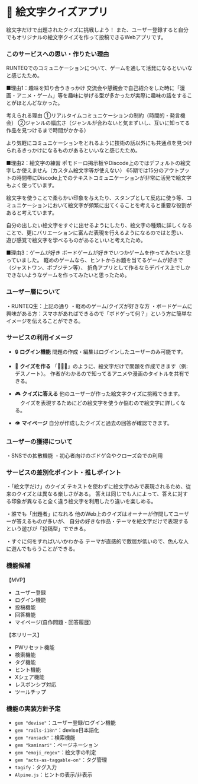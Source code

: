 # 🎯 絵文字クイズアプリ
絵文字だけで出題されたクイズに挑戦しよう！
また、ユーザー登録すると自分でもオリジナルの絵文字クイズを作って投稿できるWebアプリです。

### このサービスへの思い・作りたい理由
RUNTEQでのコミュニケーションについて、ゲームを通して活発になるといいなと感じたため。

■理由1：趣味を知り合うきっかけ
交流会や懇親会で自己紹介をした時に「漫画・アニメ・ゲーム」等を趣味に挙げる型が多かったが実際に趣味の話をすることがほとんどなかった。

考えられる理由
①リアルタイムコミュニケーションの制約（時間的・発言機会）
②ジャンルの幅広さ（ジャンルが合わないと気まずいし、互いに知ってる作品を見つけるまで時間がかかる）

より気軽にコミュニケーションをとれるように技術の話以外にも共通点を見つけられるきっかけになるものがあるといいなと感じたため。

■理由2：絵文字の練習
ポモドーロ掲示板やDiscode上のではデフォルトの絵文字しか使えません（カスタム絵文字等が使えない）
65期では15分のアウトプットの時間帯にDiscode上でのテキストコミュニケーションが非常に活発で絵文字もよく使っています。

絵文字を使うことで柔らかい印象を与えたり、スタンプとして反応に使う等、コミュニケーションにおいて絵文字が頻繁に出てくることを考えると重要な役割があると考えています。

自分の出したい絵文字をすぐに出せるようにしたり、絵文字の種類に詳しくなることで、更にバリエーションに富んだ表現を行えるようになるのではと思い、
遊び感覚で絵文字を学べるものがあるといいと考えたため。

■理由3：ゲームが好き
ボードゲームが好きでいつかゲームを作ってみたいと思っていました。
軽めのゲームなら、ヒントからお題を当てるゲームが好きで（ジャストワン、ボブジテン等）、
折角アプリとして作るならデバイス上でしかできないようなゲームを作ってみたいと思ったため。

### ユーザー層について
・RUNTEQ生：上記の通り
・軽めのゲーム/クイズが好きな方
・ボードゲームに興味がある方：スマホがあればできるので「ボドゲって何？」という方に簡単なイメージを伝えることができる。

### サービスの利用イメージ
- 🔒 **ログイン機能**
  問題の作成・編集はログインしたユーザーのみ可能です。

- 📝 **クイズを作る**
  「📓🍎👿」のように、絵文字だけで問題を作成できます（例: デスノート）。
  作者がわかるので知ってるアニメや漫画のタイトルを共有できる。

- 🎮 **クイズに答える**
  他のユーザーが作った絵文字クイズに挑戦できます。
　クイズを表現するためにどの絵文字を使うか悩むので絵文字に詳しくなる。

- 👁 **マイページ**
  自分が作成したクイズと過去の回答が確認できます。

### ユーザーの獲得について
・SNSでの拡散機能
・初心者向けのボドゲ会やクローズ会での利用

### サービスの差別化ポイント・推しポイント
・「絵文字だけ」のクイズ
テキストを使わずに絵文字のみで表現されるため、従来のクイズとは異なる楽しさがある。
答えは同じでも人によって、答えに対する印象が異なると全く違う絵文字を利用したり違いを楽しめる。

・誰でも「出題者」になれる
他のWeb上のクイズはオーナーが作問してユーザーが答えるものが多いが、
自分の好きな作品・テーマを絵文字だけで表現するという遊びが「投稿型」でできる。

・すぐに何をすればいいかわかる
テーマが直感的で敷居が低いので、色んな人に遊んでもらうことができる。

### 機能候補
【MVP】
* ユーザー登録
* ログイン機能
* 投稿機能
* 回答機能
* マイページ(自作問題・回答履歴)

【本リリース】
* PWリセット機能
* 検索機能
* タグ機能
* ヒント機能
* Xシェア機能
* レスポンシブ対応
* ツールチップ

### 機能の実装方針予定
* `gem "devise"`：ユーザー登録/ログイン機能
* `gem "rails-i18n"`：devise日本語化
* `gem "ransack"`：検索機能
* `gem "kaminari"`：ページネーション
* `gem "emoji_regex"`：絵文字の判定
* `gem "acts-as-taggable-on"`：タグ管理
* `tagify`：タグ入力
* `Alpine.js`：ヒントの表示/非表示
